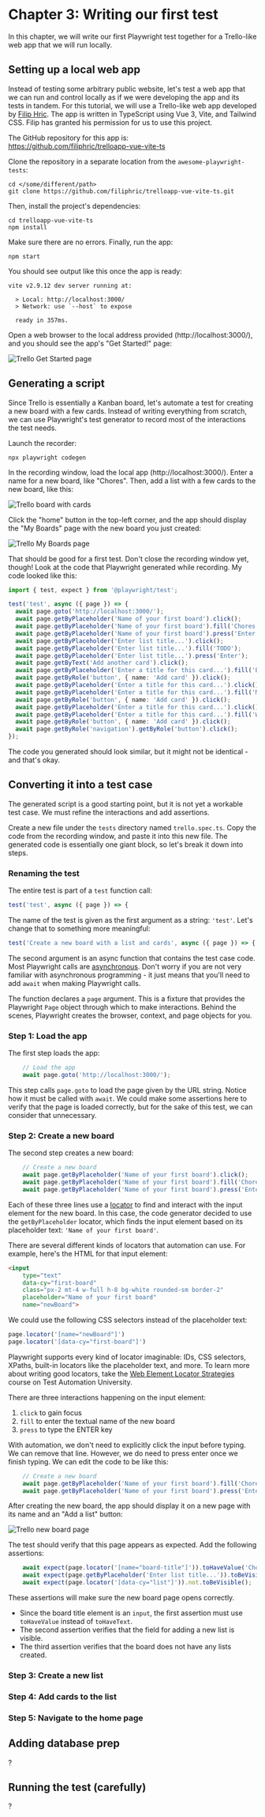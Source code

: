 # Chapter 3: Writing our first test

In this chapter,
we will write our first Playwright test together
for a Trello-like web app that we will run locally.


## Setting up a local web app

Instead of testing some arbitrary public website,
let's test a web app that we can run and control locally
as if we were developing the app and its tests in tandem.
For this tutorial, we will use a Trello-like web app developed by [Filip Hric](https://github.com/filiphric).
The app is written in TypeScript using Vue 3, Vite, and Tailwind CSS.
Filip has granted his permission for us to use this project.

The GitHub repository for this app is:<br>
https://github.com/filiphric/trelloapp-vue-vite-ts

Clone the repository in a separate location from the `awesome-playwright-tests`:

```
cd </some/different/path>
git clone https://github.com/filiphric/trelloapp-vue-vite-ts.git
```

Then, install the project's dependencies:

```
cd trelloapp-vue-vite-ts
npm install
```

Make sure there are no errors.
Finally, run the app:

```
npm start
```

You should see output like this once the app is ready:

```
vite v2.9.12 dev server running at:

  > Local: http://localhost:3000/
  > Network: use `--host` to expose

  ready in 357ms.
```

Open a web browser to the local address provided (http://localhost:3000/),
and you should see the app's "Get Started!" page:

![Trello Get Started page](images/ch03/trello-get-started.png)


## Generating a script

Since Trello is essentially a Kanban board,
let's automate a test for creating a new board with a few cards.
Instead of writing everything from scratch,
we can use Playwright's test generator to record most of the interactions the test needs.

Launch the recorder:

```
npx playwright codegen
```

In the recording window, load the local app (http://localhost:3000/).
Enter a name for a new board, like "Chores".
Then, add a list with a few cards to the new board, like this:

![Trello board with cards](images/ch03/trello-board-with-cards.png)

Click the "home" button in the top-left corner,
and the app should display the "My Boards" page with the new board you just created:

![Trello My Boards page](images/ch03/trello-my-boards.png)

That should be good for a first test.
Don't close the recording window yet, though!
Look at the code that Playwright generated while recording.
My code looked like this:

```typescript
import { test, expect } from '@playwright/test';

test('test', async ({ page }) => {
  await page.goto('http://localhost:3000/');
  await page.getByPlaceholder('Name of your first board').click();
  await page.getByPlaceholder('Name of your first board').fill('Chores');
  await page.getByPlaceholder('Name of your first board').press('Enter');
  await page.getByPlaceholder('Enter list title...').click();
  await page.getByPlaceholder('Enter list title...').fill('TODO');
  await page.getByPlaceholder('Enter list title...').press('Enter');
  await page.getByText('Add another card').click();
  await page.getByPlaceholder('Enter a title for this card...').fill('Buy groceries');
  await page.getByRole('button', { name: 'Add card' }).click();
  await page.getByPlaceholder('Enter a title for this card...').click();
  await page.getByPlaceholder('Enter a title for this card...').fill('Mow the lawn');
  await page.getByRole('button', { name: 'Add card' }).click();
  await page.getByPlaceholder('Enter a title for this card...').click();
  await page.getByPlaceholder('Enter a title for this card...').fill('Walk the dog');
  await page.getByRole('button', { name: 'Add card' }).click();
  await page.getByRole('navigation').getByRole('button').click();
});
```

The code you generated should look similar,
but it might not be identical - and that's okay.


## Converting it into a test case

The generated script is a good starting point,
but it is not yet a workable test case.
We must refine the interactions and add assertions.

Create a new file under the `tests` directory named `trello.spec.ts`.
Copy the code from the recording window,
and paste it into this new file.
The generated code is essentially one giant block,
so let's break it down into steps.


### Renaming the test

The entire test is part of a `test` function call:

```typescript
test('test', async ({ page }) => {
```

The name of the test is given as the first argument as a string: `'test'`.
Let's change that to something more meaningful:

```typescript
test('Create a new board with a list and cards', async ({ page }) => {
```

The second argument is an async function that contains the test case code.
Most Playwright calls are [asynchronous](https://developer.mozilla.org/en-US/docs/Learn/JavaScript/Asynchronous/Introducing).
Don't worry if you are not very familiar with asynchronous programming -
it just means that you'll need to add `await` when making Playwright calls.

The function declares a `page` argument.
This is a fixture that provides the Playwright `Page` object through which to make interactions.
Behind the scenes, Playwright creates the browser, context, and page objects for you.


### Step 1: Load the app

The first step loads the app:

```typescript
    // Load the app
    await page.goto('http://localhost:3000/');
```

This step calls `page.goto` to load the page given by the URL string.
Notice how it must be called with `await`.
We could make some assertions here to verify that the page is loaded correctly,
but for the sake of this test, we can consider that unnecessary.


### Step 2: Create a new board

The second step creates a new board:

```typescript
    // Create a new board
    await page.getByPlaceholder('Name of your first board').click();
    await page.getByPlaceholder('Name of your first board').fill('Chores');
    await page.getByPlaceholder('Name of your first board').press('Enter');
```

Each of these three lines use a [locator](https://playwright.dev/docs/locators)
to find and interact with the input element for the new board.
In this case, the code generator decided to use the `getByPlaceholder` locator,
which finds the input element based on its placeholder text: `'Name of your first board'`.

There are several different kinds of locators that automation can use.
For example, here's the HTML for that input element:

```html
<input
    type="text"
    data-cy="first-board"
    class="px-2 mt-4 w-full h-8 bg-white rounded-sm border-2"
    placeholder="Name of your first board"
    name="newBoard">
```

We could use the following CSS selectors instead of the placeholder text:

```typescript
page.locator('[name="newBoard"]')
page.locator('[data-cy="first-board"]')
```

Playwright supports every kind of locator imaginable:
IDs, CSS selectors, XPaths, built-in locators like the placeholder text, and more.
To learn more about writing good locators,
take the [Web Element Locator Strategies](https://testautomationu.applitools.com/web-element-locator-strategies/) course
on Test Automation University.

There are three interactions happening on the input element:

1. `click` to gain focus
2. `fill` to enter the textual name of the new board
3. `press` to type the ENTER key

With automation, we don't need to explicitly click the input before typing.
We can remove that line.
However, we do need to press enter once we finish typing. 
We can edit the code to be like this:

```typescript
    // Create a new board
    await page.getByPlaceholder('Name of your first board').fill('Chores');
    await page.getByPlaceholder('Name of your first board').press('Enter');
```

After creating the new board,
the app should display it on a new page with its name and an "Add a list" button:

![Trello new board page](images/ch03/trello-new-board.png)

The test should verify that this page appears as expected.
Add the following assertions:

```typescript
    await expect(page.locator('[name="board-title"]')).toHaveValue('Chores');
    await expect(page.getByPlaceholder('Enter list title...')).toBeVisible();
    await expect(page.locator('[data-cy="list"]')).not.toBeVisible();
```

These assertions will make sure the new board page opens correctly.

* Since the board title element is an `input`,
  the first assertion must use `toHaveValue` instead of `toHaveText`.
* The second assertion verifies that the field for adding a new list is visible.
* The third assertion verifies that the board does not have any lists created.


### Step 3: Create a new list



### Step 4: Add cards to the list



### Step 5: Navigate to the home page




## Adding database prep

?


## Running the test (carefully)

?
